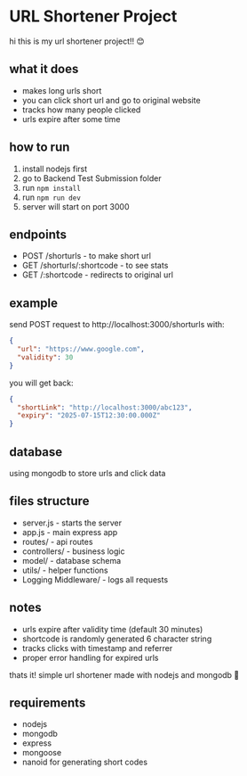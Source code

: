 # URL Shortener Project

hi this is my url shortener project!! 😊

## what it does
- makes long urls short
- you can click short url and go to original website
- tracks how many people clicked
- urls expire after some time

## how to run
1. install nodejs first
2. go to Backend Test Submission folder
3. run `npm install`
4. run `npm run dev`
5. server will start on port 3000

## endpoints
- POST /shorturls - to make short url
- GET /shorturls/:shortcode - to see stats
- GET /:shortcode - redirects to original url

## example
send POST request to http://localhost:3000/shorturls with:
```json
{
  "url": "https://www.google.com",
  "validity": 30
}
```

you will get back:
```json
{
  "shortLink": "http://localhost:3000/abc123",
  "expiry": "2025-07-15T12:30:00.000Z"
}
```

## database
using mongodb to store urls and click data

## files structure
- server.js - starts the server
- app.js - main express app
- routes/ - api routes
- controllers/ - business logic
- model/ - database schema
- utils/ - helper functions
- Logging Middleware/ - logs all requests

## notes
- urls expire after validity time (default 30 minutes)
- shortcode is randomly generated 6 character string
- tracks clicks with timestamp and referrer
- proper error handling for expired urls

thats it! simple url shortener made with nodejs and mongodb 🚀

## requirements
- nodejs
- mongodb
- express
- mongoose
- nanoid for generating short codes
